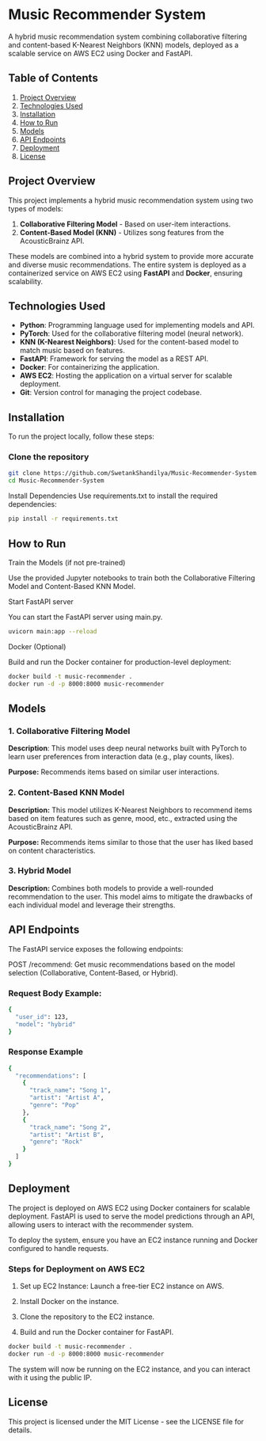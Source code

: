 # Music Recommender System

A hybrid music recommendation system combining collaborative filtering and content-based K-Nearest Neighbors (KNN) models, deployed as a scalable service on AWS EC2 using Docker and FastAPI.

## Table of Contents

1. [Project Overview](#project-overview)
2. [Technologies Used](#technologies-used)
3. [Installation](#installation)
4. [How to Run](#how-to-run)
5. [Models](#models)
6. [API Endpoints](#api-endpoints)
7. [Deployment](#deployment)
8. [License](#license)

## Project Overview

This project implements a hybrid music recommendation system using two types of models:
1. **Collaborative Filtering Model** - Based on user-item interactions.
2. **Content-Based Model (KNN)** - Utilizes song features from the AcousticBrainz API.

These models are combined into a hybrid system to provide more accurate and diverse music recommendations. The entire system is deployed as a containerized service on AWS EC2 using **FastAPI** and **Docker**, ensuring scalability.

## Technologies Used

- **Python**: Programming language used for implementing models and API.
- **PyTorch**: Used for the collaborative filtering model (neural network).
- **KNN (K-Nearest Neighbors)**: Used for the content-based model to match music based on features.
- **FastAPI**: Framework for serving the model as a REST API.
- **Docker**: For containerizing the application.
- **AWS EC2**: Hosting the application on a virtual server for scalable deployment.
- **Git**: Version control for managing the project codebase.

## Installation

To run the project locally, follow these steps:

### Clone the repository

```bash
git clone https://github.com/SwetankShandilya/Music-Recommender-System.git
cd Music-Recommender-System
```

Install Dependencies
Use requirements.txt to install the required dependencies:
```bash
pip install -r requirements.txt
```

## How to Run
Train the Models (if not pre-trained)

Use the provided Jupyter notebooks to train both the Collaborative Filtering Model and Content-Based KNN Model.

Start FastAPI server

You can start the FastAPI server using main.py.
```bash
uvicorn main:app --reload
```
Docker (Optional)

Build and run the Docker container for production-level deployment:

```bash
docker build -t music-recommender .
docker run -d -p 8000:8000 music-recommender
```
## Models
### 1. Collaborative Filtering Model
**Description**: This model uses deep neural networks built with PyTorch to learn user preferences from interaction data (e.g., play counts, likes).

**Purpose:** Recommends items based on similar user interactions.

### 2. Content-Based KNN Model
**Description:** This model utilizes K-Nearest Neighbors to recommend items based on item features such as genre, mood, etc., extracted using the AcousticBrainz API.

**Purpose:** Recommends items similar to those that the user has liked based on content characteristics.

### 3. Hybrid Model
**Description:** Combines both models to provide a well-rounded recommendation to the user. This model aims to mitigate the drawbacks of each individual model and leverage their strengths.

## API Endpoints

The FastAPI service exposes the following endpoints:

POST /recommend: Get music recommendations based on the model selection (Collaborative, Content-Based, or Hybrid).

### Request Body Example:
```bash
{
  "user_id": 123,
  "model": "hybrid"
}
```
### Response Example
```bash
{
  "recommendations": [
    {
      "track_name": "Song 1",
      "artist": "Artist A",
      "genre": "Pop"
    },
    {
      "track_name": "Song 2",
      "artist": "Artist B",
      "genre": "Rock"
    }
  ]
}
```
## Deployment
The project is deployed on AWS EC2 using Docker containers for scalable deployment. FastAPI is used to serve the model predictions through an API, allowing users to interact with the recommender system.

To deploy the system, ensure you have an EC2 instance running and Docker configured to handle requests.

### Steps for Deployment on AWS EC2

1. Set up EC2 Instance: Launch a free-tier EC2 instance on AWS.

2. Install Docker on the instance.

3. Clone the repository to the EC2 instance.

4. Build and run the Docker container for FastAPI.

```bash
docker build -t music-recommender .
docker run -d -p 8000:8000 music-recommender
```
The system will now be running on the EC2 instance, and you can interact with it using the public IP.

## License
This project is licensed under the MIT License - see the LICENSE file for details.
